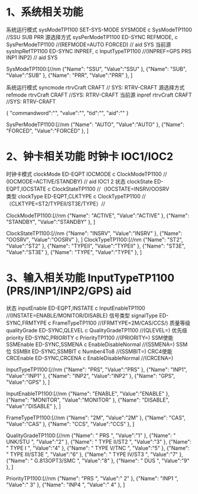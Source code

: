 <!-- "valueCommand": { "disable": "SET-DIS", "enable": "SET-EN" } -->

# 1、系统相关功能 
系统运行模式 sysModeTP1100 SET-SYS-MODE SYSMODE c SysModeTP1100   //SSU SUB PRR 
源选择方式 sysPerModeTP1100 ED-SYNC REFMODE, c SysPerModeTP1100  //(REFMODE=AUTO  FORCED) //    aid SYS 
当前源 sysInpRefTP1100 ED-SYNC INPREF, c InputTypeTP1100 //(INPREF=GPS PRS INP1 INP2) //    aid SYS 

   
SysModeTP1100:[//nm
{"Name": "SSU", "Value":"SSU" },
{"Name": "SUB", "Value":"SUB" },
{"Name": "PRR", "Value":"PRR" },
]




系统运行模式  syncmode	rtrvCraft 	CRAFT // SYS:  RTRV-CRAFT
源选择方式	refmode rtrvCraft 		 	CRAFT //SYS: RTRV-CRAFT
当前源    inpref 	rtrvCraft 		  	CRAFT //SYS: RTRV-CRAFT



{
  "commandword":"",
  "value":"",
  "tid":"",
  "aid":""
  }



  SysPerModeTP1100:[//nm
{"Name": "AUTO", "Value":"AUTO" },
{"Name": "FORCED", "Value":"FORCED" },
]
      
# 2、钟卡相关功能  时钟卡 IOC1/IOC2

时钟卡模式 clockMode ED-EQPT IOCMODE c ClockModeTP1100 // (IOCMODE=ACTIVE/STANDBY)  // aid IOC1 2
状态 clockState ED-EQPT,IOCSTATE c ClockStateTP1100 //（IOCSTATE=INSRV/OOSRV    
类型 clockType ED-EQPT,CLKTYPE c ClockTypeTP1100 //（CLKTYPE=ST2/TYPEII/ST3E/TYPE）// 







ClockModeTP1100:[//nm
{"Name": "ACTIVE", "Value":"ACTIVE" },
{"Name": "STANDBY", "Value":"STANDBY" },
]


ClockStateTP1100:[//nm
{"Name": "INSRV", "Value":"INSRV" },
{"Name": "OOSRV", "Value":"OOSRV" },
]
ClockTypeTP1100:[//nm
{"Name": "ST2", "Value":"ST2" },
{"Name": "TYPEII", "Value":"TYPEII" },
{"Name": "ST3E", "Value":"ST3E" },
{"Name": "TYPE", "Value":"TYPE" },
] 



# 3、输入相关功能 InputTypeTP1100 (PRS/INP1/INP2/GPS) aid
状态 inputEnable ED-EQPT,INSTATE c InputEnableTP1100  //(INSTATE=ENABLE/MONITOR/DISABLE)
信号类型 signalType ED-SYNC,FRMTYPE c FrameTypeTP1100 //(FRMTYPE=2M/CAS/CCS/)
质量等级 qualityGrade ED-SYNC,QLEVEL c QualityGradeTP1100  //(QLEVEL=)
优先级   priority ED-SYNC,PRIORITY c PriorityTP1100 //(PRIORITY=)
SSM使能  SSMEnable ED-SYNC,SSMENA c EnableDisableNormal  //(SSMENA=)
SSM位    SSMBit ED-SYNC,SSMBIT c Number4To8 //(SSMBIT=)
CRC4使能 CRCEnable ED-SYNC,CRCENA c EnableDisableNormal  //(CRCENA=)



 


InputTypeTP1100:[//nm
{"Name": "PRS", "Value":"PRS" },
{"Name": "INP1", "Value":"INP1" },
{"Name": "INP2", "Value":"INP2" },
{"Name": "GPS", "Value":"GPS" },
]

InputEnableTP1100:[//nm
{"Name": "ENABLE", "Value":"ENABLE" },
{"Name": "MONITOR", "Value":"MONITOR" },
{"Name": "DISABLE", "Value":"DISABLE" },
]


FrameTypeTP1100:[//nm
{"Name": "2M", "Value":"2M" },
{"Name": "CAS", "Value":"CAS" },
{"Name": "CCS", "Value":"CCS" },
]



QualityGradeTP1100:[//nm
{"Name": " PRS  ", "Value":"1" },
{"Name": " UNK/STU  ", "Value":"2" },
{"Name": " TYPE II/ST2  ", "Value":"3" },
{"Name": " TYPE I  ", "Value":"4" },
{"Name": " TYPE V/TNC  ", "Value":"5" },
{"Name": " TYPE III/ST3E  ", "Value":"6" },
{"Name": " TYPE IV/ST3  ", "Value":"7" },
{"Name": " G.813OPT3/SMC  ", "Value":"8" },
{"Name": " DUS  ", "Value":"9" },
]



PriorityTP1100:[//nm
{"Name": "PRS ", "Value":" 2" },
{"Name": "INP1 ", "Value":" 3" },
{"Name": "INP4 ", "Value":" 4" },
]



